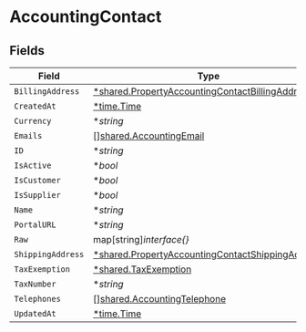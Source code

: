 # AccountingContact


## Fields

| Field                                                                                                                      | Type                                                                                                                       | Required                                                                                                                   | Description                                                                                                                |
| -------------------------------------------------------------------------------------------------------------------------- | -------------------------------------------------------------------------------------------------------------------------- | -------------------------------------------------------------------------------------------------------------------------- | -------------------------------------------------------------------------------------------------------------------------- |
| `BillingAddress`                                                                                                           | [*shared.PropertyAccountingContactBillingAddress](../../../pkg/models/shared/propertyaccountingcontactbillingaddress.md)   | :heavy_minus_sign:                                                                                                         | N/A                                                                                                                        |
| `CreatedAt`                                                                                                                | [*time.Time](https://pkg.go.dev/time#Time)                                                                                 | :heavy_minus_sign:                                                                                                         | N/A                                                                                                                        |
| `Currency`                                                                                                                 | **string*                                                                                                                  | :heavy_minus_sign:                                                                                                         | N/A                                                                                                                        |
| `Emails`                                                                                                                   | [][shared.AccountingEmail](../../../pkg/models/shared/accountingemail.md)                                                  | :heavy_minus_sign:                                                                                                         | N/A                                                                                                                        |
| `ID`                                                                                                                       | **string*                                                                                                                  | :heavy_minus_sign:                                                                                                         | N/A                                                                                                                        |
| `IsActive`                                                                                                                 | **bool*                                                                                                                    | :heavy_minus_sign:                                                                                                         | N/A                                                                                                                        |
| `IsCustomer`                                                                                                               | **bool*                                                                                                                    | :heavy_minus_sign:                                                                                                         | N/A                                                                                                                        |
| `IsSupplier`                                                                                                               | **bool*                                                                                                                    | :heavy_minus_sign:                                                                                                         | N/A                                                                                                                        |
| `Name`                                                                                                                     | **string*                                                                                                                  | :heavy_minus_sign:                                                                                                         | N/A                                                                                                                        |
| `PortalURL`                                                                                                                | **string*                                                                                                                  | :heavy_minus_sign:                                                                                                         | N/A                                                                                                                        |
| `Raw`                                                                                                                      | map[string]*interface{}*                                                                                                   | :heavy_minus_sign:                                                                                                         | N/A                                                                                                                        |
| `ShippingAddress`                                                                                                          | [*shared.PropertyAccountingContactShippingAddress](../../../pkg/models/shared/propertyaccountingcontactshippingaddress.md) | :heavy_minus_sign:                                                                                                         | N/A                                                                                                                        |
| `TaxExemption`                                                                                                             | [*shared.TaxExemption](../../../pkg/models/shared/taxexemption.md)                                                         | :heavy_minus_sign:                                                                                                         | N/A                                                                                                                        |
| `TaxNumber`                                                                                                                | **string*                                                                                                                  | :heavy_minus_sign:                                                                                                         | N/A                                                                                                                        |
| `Telephones`                                                                                                               | [][shared.AccountingTelephone](../../../pkg/models/shared/accountingtelephone.md)                                          | :heavy_minus_sign:                                                                                                         | N/A                                                                                                                        |
| `UpdatedAt`                                                                                                                | [*time.Time](https://pkg.go.dev/time#Time)                                                                                 | :heavy_minus_sign:                                                                                                         | N/A                                                                                                                        |